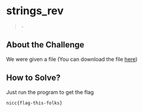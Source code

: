 # strings_rev
> `-`

## About the Challenge
We were given a file (You can download the file [here](nicc-rev-jokes))

## How to Solve?
Just run the program to get the flag

```
nicc{flag-this-folks}
```